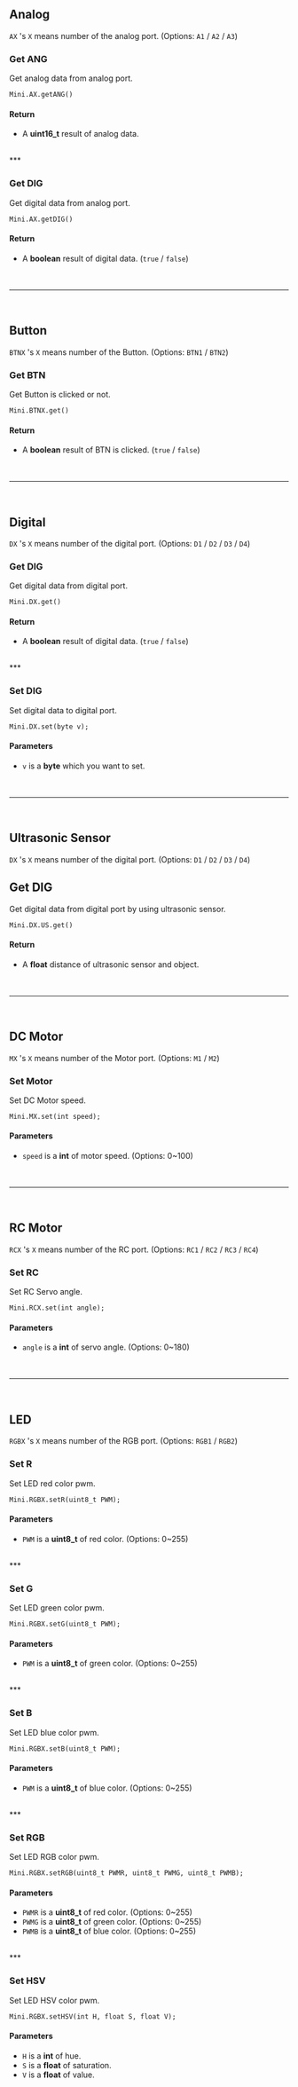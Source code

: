 ## Analog 
`AX` 's `X` means number of the analog port. (Options: `A1` / `A2` / `A3`)
### Get ANG

Get analog data from analog port. <br />
  

```Arduino
Mini.AX.getANG()
```
#### Return
- A **uint16_t** result of analog data.
<br />
***

### Get DIG

Get digital data from analog port. <br />

```Arduino
Mini.AX.getDIG()
```

#### Return

- A **boolean** result of digital data. (`true` / `false`)
<br /><br /><br />
***
<br />

## Button

`BTNX` 's `X` means number of the Button. (Options: `BTN1` / `BTN2`)

### Get BTN

Get Button is clicked or not. <br />

```Arduino
Mini.BTNX.get()
```

#### Return

- A **boolean** result of BTN is clicked. (`true` / `false`)
<br /><br /><br />
***
<br />

## Digital

`DX` 's `X` means number of the digital port. (Options: `D1` / `D2` / `D3` / `D4`)

### Get DIG

Get digital data from digital port. <br />

```Arduino
Mini.DX.get()
```

#### Return

- A **boolean** result of digital data. (`true` / `false`)
<br />
***

### Set DIG

Set digital data to digital port. <br />

```Arduino
Mini.DX.set(byte v);
```

#### Parameters

- `v` is a **byte** which you want to set.
<br /><br /><br />
***
<br />

## Ultrasonic Sensor

`DX` 's `X` means number of the digital port. (Options: `D1` / `D2` / `D3` / `D4`)

## Get DIG

Get digital data from digital port by using ultrasonic sensor. <br />

```Arduino
Mini.DX.US.get()
```

#### Return

- A **float**  distance of ultrasonic sensor and object.
<br /><br /><br />
***
<br />

## DC Motor

`MX` 's `X` means number of the Motor port. (Options: `M1` / `M2`)

### Set Motor

Set DC Motor speed. <br />

```Arduino
Mini.MX.set(int speed);
```
#### Parameters

- `speed` is a **int** of motor speed. (Options: 0~100)
<br /><br /><br />
***
<br />

## RC Motor

`RCX` 's `X` means number of the RC port. (Options: `RC1` / `RC2` / `RC3` / `RC4`)

### Set RC

Set RC Servo angle. <br />

```Arduino
Mini.RCX.set(int angle);
```
#### Parameters

- `angle` is a **int** of servo angle. (Options: 0~180)
<br /><br /><br />
***
<br />

## LED

`RGBX` 's `X` means number of the RGB port. (Options: `RGB1` / `RGB2`)

### Set R

Set LED red color pwm. <br />

```Arduino
Mini.RGBX.setR(uint8_t PWM);
```
#### Parameters

- `PWM` is a **uint8_t** of red color. (Options: 0~255)
<br />
***

### Set G

Set LED green color pwm. <br />

```Arduino
Mini.RGBX.setG(uint8_t PWM);
```
#### Parameters

- `PWM` is a **uint8_t** of green color. (Options: 0~255)
<br />
***

### Set B

Set LED blue color pwm. <br />

```Arduino
Mini.RGBX.setB(uint8_t PWM);
```
#### Parameters

- `PWM` is a **uint8_t** of blue color. (Options: 0~255)
<br />
***

### Set RGB

Set LED RGB color pwm. <br />

```Arduino
Mini.RGBX.setRGB(uint8_t PWMR, uint8_t PWMG, uint8_t PWMB);
```
#### Parameters

- `PWMR` is a **uint8_t** of red color. (Options: 0~255)
- `PWMG` is a **uint8_t** of green color. (Options: 0~255)
- `PWMB` is a **uint8_t** of blue color. (Options: 0~255)
<br />
***

### Set HSV

Set LED HSV color pwm. <br />

```Arduino
Mini.RGBX.setHSV(int H, float S, float V);
```
#### Parameters

- `H` is a **int** of hue.
- `S` is a **float** of saturation.
- `V` is a **float** of value.
